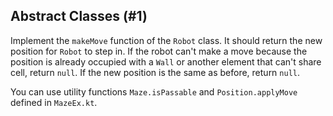 ## Abstract Classes (#1)

Implement the `makeMove` function of the `Robot` class.
It should return the new position for `Robot` to step in.
If the robot can't make a move because the position is already
occupied with a `Wall` or another element that can't share cell, return `null`.
If the new position is the same as before, return `null`.

You can use utility functions `Maze.isPassable` and `Position.applyMove`
defined in `MazeEx.kt`.